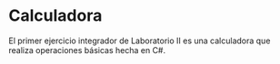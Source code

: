 # Calculadora
El primer ejercicio integrador de Laboratorio II es una calculadora que realiza operaciones básicas hecha en C#.
